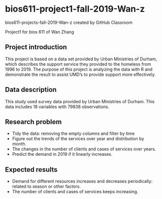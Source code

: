 # bios611-project1-fall-2019-Wan-z
bios611-projects-fall-2019-Wan-z created by GitHub Classroom

Project1 for bios 611 of Wan Zhang

## Project introduction

This project is based on a data set provided by Urban Ministries of Durham, which describes the support service they provided to the homeless from 1996 to 2019. The purpose of this project is analyzing the data with R and demonstrate the result to assist UMD’s to provide support more effectively.

## Data description

This study used survey data provided by Urban Ministries of Durham. This data includes 18 variables with 79838 observations.

## Research problem
* Tidy the data: removing the empty columns and filter by time
* Figure out the trends of the services over year and distribution by month.
* The changes in the number of clients and cases of services over years.
* Predict the demand in 2019 if it linearly increases.


## Expected results

* Demand for different resources increases and decreases periodically: related to season or other factors.
* The number of clients and cases of services keeps increasing.

 
 



